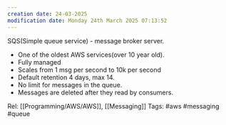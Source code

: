 ```yaml
---
creation date: 24-03-2025
modification date: Monday 24th March 2025 07:13:52
---
```

SQS(Simple queue service) - message broker server.
- One of the oldest AWS services(over 10 year old).
- Fully managed
- Scales from 1 msg per second to 10k per second
- Default retention 4 days, max 14.
- No limit for messages in the queue.
- Messages are deleted after they read by consumers.


Rel: [[Programming/AWS/AWS]], [[Messaging]]
Tags: #aws #messaging #queue
 